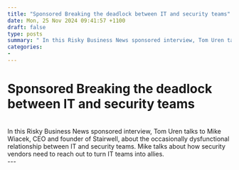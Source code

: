 ```yaml
---
title: "Sponsored Breaking the deadlock between IT and security teams"
date: Mon, 25 Nov 2024 09:41:57 +1100
draft: false
type: posts
summary: " In this Risky Business News sponsored interview, Tom Uren talks to Mike Wiacek, CEO and founder of Stairwell, about the occasionally dysfunctional"
categories: 
- 
---
```

# Sponsored Breaking the deadlock between IT and security teams


<br/>
In this Risky Business News sponsored interview, Tom Uren talks to Mike Wiacek, CEO and founder of Stairwell, about the occasionally dysfunctional relationship between IT and security teams. Mike talks about how security vendors need to reach out to turn IT teams into allies.

<br/>
---
